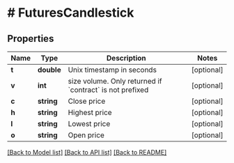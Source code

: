 # # FuturesCandlestick

## Properties

Name | Type | Description | Notes
------------ | ------------- | ------------- | -------------
**t** | **double** | Unix timestamp in seconds | [optional] 
**v** | **int** | size volume. Only returned if &#x60;contract&#x60; is not prefixed | [optional] 
**c** | **string** | Close price | [optional] 
**h** | **string** | Highest price | [optional] 
**l** | **string** | Lowest price | [optional] 
**o** | **string** | Open price | [optional] 

[[Back to Model list]](../../README.md#documentation-for-models) [[Back to API list]](../../README.md#documentation-for-api-endpoints) [[Back to README]](../../README.md)
